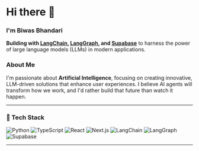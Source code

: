 # Hi there 👋

### I'm Biwas Bhandari

**Building with [LangChain](https://www.langchain.com), [LangGraph](https://www.langchain.com/langgraph), and [Supabase](https://supabase.com)** to harness the power of large language models (LLMs) in modern applications.

### About Me
I'm passionate about **Artificial Intelligence**, focusing on creating innovative, LLM-driven solutions that enhance user experiences. I believe AI agents will transform how we work, and I'd rather build that future than watch it happen.

---

### 🔧 Tech Stack
![Python](https://img.shields.io/badge/-Python-3776AB?logo=python&logoColor=white&style=flat)
![TypeScript](https://img.shields.io/badge/-TypeScript-3178C6?logo=typescript&logoColor=white&style=flat)
![React](https://img.shields.io/badge/-React-61DAFB?logo=react&logoColor=black&style=flat)
![Next.js](https://img.shields.io/badge/-Next.js-000000?logo=next.js&logoColor=white&style=flat)
![LangChain](https://img.shields.io/badge/-LangChain-000000?logo=langchain&logoColor=white&style=flat)
![LangGraph](https://img.shields.io/badge/-LangGraph-000000?logo=langgraph&logoColor=white&style=flat)
![Supabase](https://img.shields.io/badge/-Supabase-3ECF8E?logo=supabase&logoColor=white&style=flat)

---
